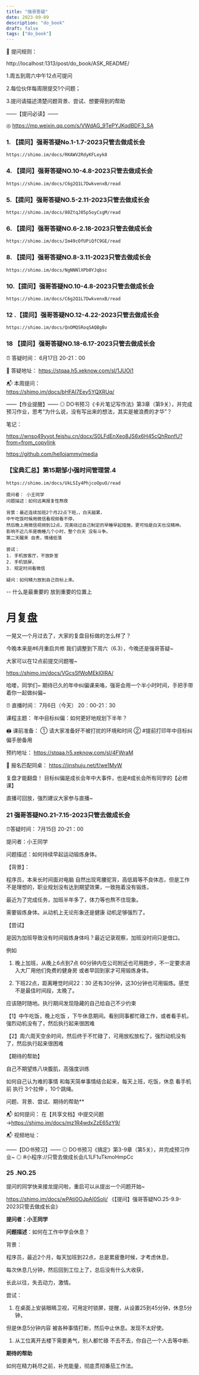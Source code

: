 ```yaml
---
title: "强哥答疑"
date: 2023-09-09
description: "do_book"
draft: false
tags: ["do_book"]
---
```


📝 提问规则：



http://localhost:1313/post/do_book/ASK_README/

1.周五到周六中午12点可提问

2.每位伙伴每周限提交1个问题；

3.提问请描述清楚问题背景、尝试、想要得到的帮助

——【提问必读】——

◎ https://mp.weixin.qq.com/s/VWdAG_9TePYJKqdBDF3_SA


### 1. 【提问】强哥答疑No.1-1.7-2023只管去做成长会
    https://shimo.im/docs/RKAWV2RdyKFLeyk8

### 4. 【提问】强哥答疑NO.10-4.8-2023只管去做成长会
    https://shimo.im/docs/C6g2Q1L7DwkvenxB/read

### 5.【提问】强哥答疑NO.5-2.11-2023只管去做成长会
    https://shimo.im/docs/80ZtqJ05p5oyCsgM/read

### 6. 【提问】强哥答疑NO.6-2.18-2023只管去做成长会
    https://shimo.im/docs/Im49cOfUPiQfC9GE/read


### 8. 【提问】强哥答疑NO.8-3.11-2023只管去做成长会
    https://shimo.im/docs/NgNNNlXPb0YJqbsc
### 10.【提问】强哥答疑NO.10-4.8-2023只管去做成长会
    https://shimo.im/docs/C6g2Q1L7DwkvenxB/read

### 12 .【提问】强哥答疑NO.12-4.22-2023只管去做成长会

    https://shimo.im/docs/QnOMQSRoqSAQBgBv


### 18 【提问】强哥答疑NO.18-6.17-2023只管去做成长会
⏰ 答疑时间：
6月17日  20-21：00

📍 答疑地址：
https://stqaa.h5.xeknow.com/sl/1JUOi1

📬 本周提问：  
https://shimo.im/docs/bHFAI7Eey5YQXRUq/





——【作业提醒】——
◎ DO书预习《卡片笔记写作法》第3章（第9关），并完成预习作业，思考“为什么说，没有写出来的想法，其实是被浪费的才华”？

笔记：

https://wnso49yyot.feishu.cn/docx/S0LFdEnXeo8JS6x6H45cQhRpnfU?from=from_copylink







https://github.com/hellojammy/media




### 【宝典汇总】第15期邹小强时间管理营.4
    https://shimo.im/docs/UkLSIy4PhjcoOpuO/read
    
    提问者： 小王同学
    问题描述：如何远离报复性熬夜
    
    背景：最近连续加班2个月22点下班，，白天越累， 
    中午吃饭时候用微信看视频看不停，
    然后晚上用微信视频到12点，完美绕过自己制定的早睡早起措施，更可怕是白天也没精神。
    影响不近几年是晚睡几个小时，整个白天 没有斗争。
    第二天醒来 自责，情绪低落
    
    尝试：
    1. 手机放客厅，不放卧室
    2. 手机锁屏，
    3. 规定时间看微信
    
    疑问：如何精力放到自己目标上来。

-- 什么是最重要的 放到重要的位置上




# 月复盘

一晃又一个月过去了，大家的复盘目标做的怎么样了？

今晚本来是#6月重启共修 我们调整到下周六（6.3），今晚还是强哥答疑~

大家可以在12点前提交问题喔~

https://shimo.im/docs/VGcsSfWoMEkI0lRA/





哈喽，同学们~
期待已久的年中纠偏课来咯，强哥会用一个半小时时间，手把手带着你一起做纠偏~

⏰ 直播时间：
7月6日（今天） 20：00-21：30

 课程主题：
年中目标纠偏：如何更好地规划下半年？

🖨️ 课前准备：
① 请大家准备好不被打扰的环境和时间
② #提前打印年中目标纠偏手册备用

 预约地址：
https://stqaa.h5.xeknow.com/sl/4FWraM

🤝 报名匹配同桌：
https://jinshuju.net/f/we1MyW

 复盘才能翻盘！
目标纠偏是成长会年中大事件，也是#成长会所有同学的【必修课】

直播可回放，强烈建议大家参与直播~





### 21 强哥答疑NO.21-7.15-2023只管去做成长会

⏰答疑时间：
7月15日 20-21：00



提问者：小王同学

问题描述：如何持续早起运动锻炼身体。

【背景】：

程序员，本来长时间面对电脑 自然出现弯腰驼背，高低肩等不良体态，但是工作不是理想的，职业规划没有达到期望效果，一致拖着没有锻炼，

最近为了完成任务，加班半年多了，体力等也熬不住现象。

需要锻炼身体。从动机上无论形象还是健康 动机足够强烈了。

【尝试】

 是因为加班导致没有时间锻炼身体吗？最近记录观察，加班没时间只是借口。

例如

1. 晚上加班，从晚上6点到7点 60分钟内在公司附近也可用跑步，不一定要求进入大厂用他们免费的健身房 或者早回到家才可用锻炼身体。

2. 下班22点，距离睡觉时间22：30 还有30分钟，这30分钟也可用锻炼。感觉不是最佳时间段，太晚了。

 应该随时随地。执行期间发现隐藏的自己给自己不少约束

【1】中午吃饭，晚上吃饭 ，下午休息期间。看别同事都忙碌工作，或者看手机，强烈动机没有了，然后执行起来很困难

【2】周六周天空余时间，然后终于不忙碌了，可用放松放松了。强烈动机没有了，然后执行起来很困难

【期待的帮助】

自己不期望练八块腹肌，高强度训练 

如何自己认为难的事情 和每天简单事情结合起来，每天上班，吃饭，休息 看手机前 执行 3个拉伸 ，10个跳绳。





问题、背景、尝试、期待的帮助**

📬 如何提问：
在【共享文档】中提交问题→https://shimo.im/docs/mz1R4wdxZzE65zY9/



📬 视频地址：



——【DO书预习】——
◎ DO书预习《搞定》第3-9章（第5关），并完成预习作业~
◎ #小程序://只管去做成长会/L1LF1uTkmoHmpCc



### 25 .NO.25

提问的同学快来接龙提问啦，重启可以从提出一个问题开始~

https://shimo.im/docs/wPAti0OJpAI0Solj/ 《【提问】强哥答疑NO.25-9.9-2023只管去做成长会》



**提问者：小王同学**

**问题描述**：如何在工作中学会休息？

背景：

程序员，最近2个月，每天加班到22点，总是累疲惫时候，才考虑休息，

每次休息几分钟，然后回到工位上了，总后没有什么大收获，

长此以往，失去动力，激情。

 

尝试：

1. 在桌面上安装眼睛卫视，可用定时锁屏，提醒，从设置25到45分钟，休息5分钟，

但是休息5分钟内容 被各种事情打断，然后中止休息。发现不太好使。

1. 从工位离开去楼下需要勇气，别人都忙碌 不去不去，你自己一个人去等中断.

 

**期待的帮助**

  如何在精力耗尽之前，补充能量，彻底贯彻番茄工作法。







